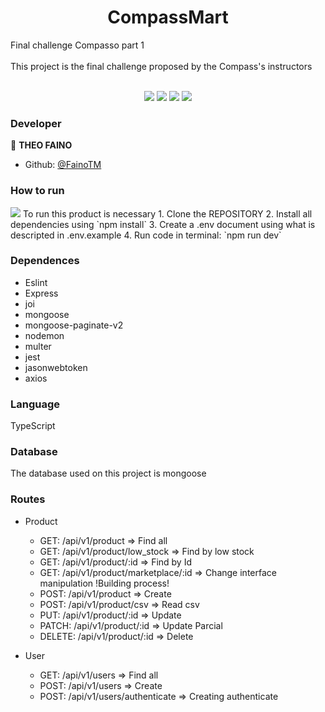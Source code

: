 <h1 align="center">CompassMart</h1>
Final challenge Compasso part 1 <br>
<br>
This project is the final challenge proposed by the Compass's instructors <br><br>

<p align="center">
  <img src="https://img.shields.io/static/v1?label=mongoDB&message=database&color=green&style=for-the-badge&logo=MONGODB"/>
  <img src="https://img.shields.io/static/v1?label=typescript&message=language&color=blue&style=for-the-badge&logo=TYPESCRIPT"/>
  <img src="https://img.shields.io/static/v1?label=eslint&message=framework&color=blue&style=for-the-badge&logo=ESLINT"/>
  <img src="https://img.shields.io/static/v1?label=express&message=framework&color=black&style=for-the-badge&logo=EXPRESS"/>
</p>

### Developer
👤 **THEO FAINO**

- Github: [@FainoTM](https://github.com/FainoTM)

### How to run 
<img src="https://img.shields.io/static/v1?label=NPM 8.12.1&message=framework&color=red&style=for-the-badge&logo=NPM"/>
To run this product is necessary
  1. Clone the REPOSITORY
  2. Install all dependencies using `npm install`
  3. Create a .env document using what is descripted in .env.example
  4. Run code in terminal: `npm run dev`

### Dependences
 - Eslint
 - Express
 - joi
 - mongoose
 - mongoose-paginate-v2
 - nodemon
 - multer
 - jest
 - jasonwebtoken
 - axios

<h3>Language</h3>
TypeScript

### Database
The database used on this project is mongoose

### Routes
 - Product
    - GET:    /api/v1/product        => Find all
    - GET:    /api/v1/product/low_stock   => Find by low stock
    - GET:    /api/v1/product/:id    => Find by Id
    - GET:    /api/v1/product/marketplace/:id   => Change interface manipulation !Building process!
    - POST:   /api/v1/product        => Create
    - POST:   /api/v1/product/csv    => Read csv
    - PUT:    /api/v1/product/:id    => Update
    - PATCH:   /api/v1/product/:id   => Update Parcial
    - DELETE: /api/v1/product/:id    => Delete

- User
    - GET:    /api/v1/users        => Find all
    - POST:   /api/v1/users        => Create
    - POST:   /api/v1/users/authenticate  => Creating authenticate
